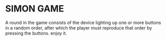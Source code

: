 # SIMON GAME
 A round in the game consists of the device lighting up one or more buttons in a random order, after which the player must reproduce that order by pressing the buttons.
 enjoy it.